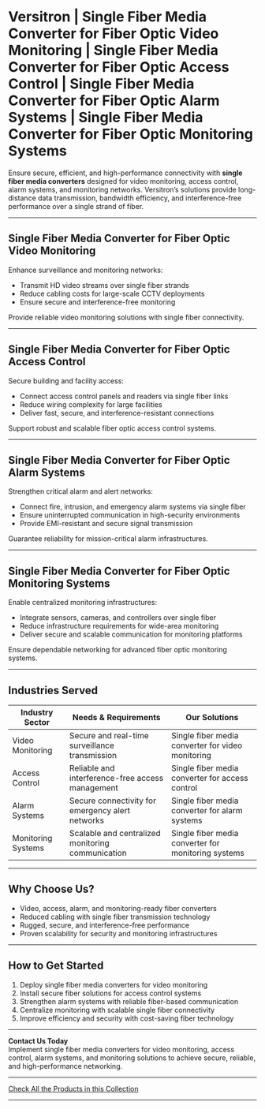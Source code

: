 # Versitron | Single Fiber Media Converter for Fiber Optic Video Monitoring | Single Fiber Media Converter for Fiber Optic Access Control | Single Fiber Media Converter for Fiber Optic Alarm Systems | Single Fiber Media Converter for Fiber Optic Monitoring Systems

Ensure secure, efficient, and high-performance connectivity with **single fiber media converters** designed for video monitoring, access control, alarm systems, and monitoring networks. Versitron’s solutions provide long-distance data transmission, bandwidth efficiency, and interference-free performance over a single strand of fiber.

---

## Single Fiber Media Converter for Fiber Optic Video Monitoring

Enhance surveillance and monitoring networks:  

- Transmit HD video streams over single fiber strands  
- Reduce cabling costs for large-scale CCTV deployments  
- Ensure secure and interference-free monitoring  

Provide reliable video monitoring solutions with single fiber connectivity.

---

## Single Fiber Media Converter for Fiber Optic Access Control

Secure building and facility access:  

- Connect access control panels and readers via single fiber links  
- Reduce wiring complexity for large facilities  
- Deliver fast, secure, and interference-resistant connections  

Support robust and scalable fiber optic access control systems.

---

## Single Fiber Media Converter for Fiber Optic Alarm Systems

Strengthen critical alarm and alert networks:  

- Connect fire, intrusion, and emergency alarm systems via single fiber  
- Ensure uninterrupted communication in high-security environments  
- Provide EMI-resistant and secure signal transmission  

Guarantee reliability for mission-critical alarm infrastructures.

---

## Single Fiber Media Converter for Fiber Optic Monitoring Systems

Enable centralized monitoring infrastructures:  

- Integrate sensors, cameras, and controllers over single fiber  
- Reduce infrastructure requirements for wide-area monitoring  
- Deliver secure and scalable communication for monitoring platforms  

Ensure dependable networking for advanced fiber optic monitoring systems.

---

## Industries Served

| Industry Sector        | Needs & Requirements                                | Our Solutions                                                  |
|------------------------|-----------------------------------------------------|---------------------------------------------------------------|
| Video Monitoring       | Secure and real-time surveillance transmission      | Single fiber media converter for video monitoring              |
| Access Control         | Reliable and interference-free access management    | Single fiber media converter for access control                |
| Alarm Systems          | Secure connectivity for emergency alert networks    | Single fiber media converter for alarm systems                 |
| Monitoring Systems     | Scalable and centralized monitoring communication   | Single fiber media converter for monitoring systems            |

---

## Why Choose Us?

- Video, access, alarm, and monitoring-ready fiber converters  
- Reduced cabling with single fiber transmission technology  
- Rugged, secure, and interference-free performance  
- Proven scalability for security and monitoring infrastructures  

---

## How to Get Started

1. Deploy single fiber media converters for video monitoring  
2. Install secure fiber solutions for access control systems  
3. Strengthen alarm systems with reliable fiber-based communication  
4. Centralize monitoring with scalable single fiber connectivity  
5. Improve efficiency and security with cost-saving fiber technology  

---

**Contact Us Today**  
Implement single fiber media converters for video monitoring, access control, alarm systems, and monitoring solutions to achieve secure, reliable, and high-performance networking.

---

[Check All the Products in this Collection](https://www.versitron.com/collections/single-fiber-media-converters)

---
